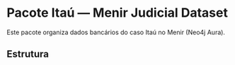 # Pacote Itaú — Menir Judicial Dataset

Este pacote organiza dados bancários do caso Itaú no Menir (Neo4j Aura).

## Estrutura

